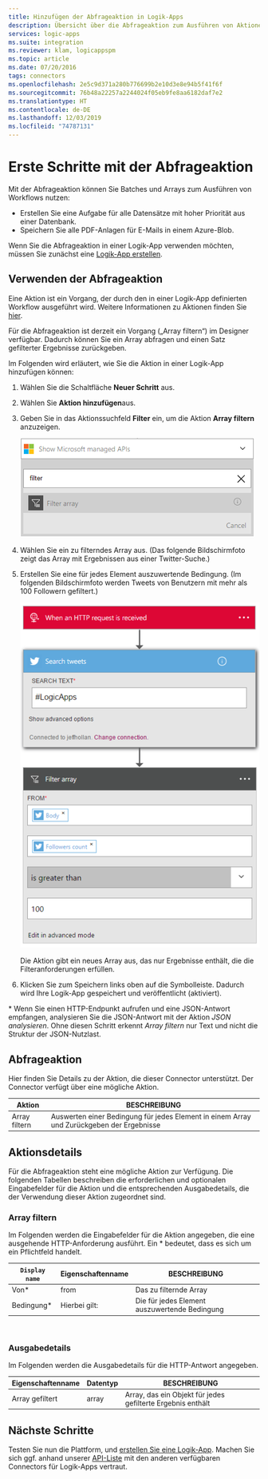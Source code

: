 ```yaml
---
title: Hinzufügen der Abfrageaktion in Logik-Apps
description: Übersicht über die Abfrageaktion zum Ausführen von Aktionen wie „Array filtern“
services: logic-apps
ms.suite: integration
ms.reviewer: klam, logicappspm
ms.topic: article
ms.date: 07/20/2016
tags: connectors
ms.openlocfilehash: 2e5c9d371a280b776699b2e10d3e8e94b5f41f6f
ms.sourcegitcommit: 76b48a22257a2244024f05eb9fe8aa6182daf7e2
ms.translationtype: HT
ms.contentlocale: de-DE
ms.lasthandoff: 12/03/2019
ms.locfileid: "74787131"
---
```

# <a name="get-started-with-the-query-action"></a>Erste Schritte mit der Abfrageaktion

Mit der Abfrageaktion können Sie Batches und Arrays zum Ausführen von Workflows nutzen:

* Erstellen Sie eine Aufgabe für alle Datensätze mit hoher Priorität aus einer Datenbank.
* Speichern Sie alle PDF-Anlagen für E-Mails in einem Azure-Blob.

Wenn Sie die Abfrageaktion in einer Logik-App verwenden möchten, müssen Sie zunächst eine [Logik-App erstellen](../logic-apps/quickstart-create-first-logic-app-workflow.md).

## <a name="use-the-query-action"></a>Verwenden der Abfrageaktion

Eine Aktion ist ein Vorgang, der durch den in einer Logik-App definierten Workflow ausgeführt wird. 
Weitere Informationen zu Aktionen finden Sie [hier](../connectors/apis-list.md).  

Für die Abfrageaktion ist derzeit ein Vorgang („Array filtern“) im Designer verfügbar. Dadurch können Sie ein Array abfragen und einen Satz gefilterter Ergebnisse zurückgeben.

Im Folgenden wird erläutert, wie Sie die Aktion in einer Logik-App hinzufügen können:

1. Wählen Sie die Schaltfläche **Neuer Schritt** aus.
2. Wählen Sie **Aktion hinzufügen**aus.
3. Geben Sie in das Aktionssuchfeld **Filter** ein, um die Aktion **Array filtern** anzuzeigen.
   
    ![Auswählen der Abfrageaktion](./media/connectors-native-query/using-action-1.png)
4. Wählen Sie ein zu filterndes Array aus. (Das folgende Bildschirmfoto zeigt das Array mit Ergebnissen aus einer Twitter-Suche.)
5. Erstellen Sie eine für jedes Element auszuwertende Bedingung. (Im folgenden Bildschirmfoto werden Tweets von Benutzern mit mehr als 100 Followern gefiltert.)
   
    ![Ausführen der Abfrageaktion](./media/connectors-native-query/using-action-2.png)
   
    Die Aktion gibt ein neues Array aus, das nur Ergebnisse enthält, die die Filteranforderungen erfüllen.
6. Klicken Sie zum Speichern links oben auf die Symbolleiste. Dadurch wird Ihre Logik-App gespeichert und veröffentlicht (aktiviert).

\* Wenn Sie einen HTTP-Endpunkt aufrufen und eine JSON-Antwort empfangen, analysieren Sie die JSON-Antwort mit der Aktion _JSON analysieren_. Ohne diesen Schritt erkennt _Array filtern_ nur Text und nicht die Struktur der JSON-Nutzlast.

## <a name="query-action"></a>Abfrageaktion
Hier finden Sie Details zu der Aktion, die dieser Connector unterstützt. Der Connector verfügt über eine mögliche Aktion.

| Aktion | BESCHREIBUNG |
| --- | --- |
| Array filtern |Auswerten einer Bedingung für jedes Element in einem Array und Zurückgeben der Ergebnisse |

## <a name="action-details"></a>Aktionsdetails
Für die Abfrageaktion steht eine mögliche Aktion zur Verfügung. Die folgenden Tabellen beschreiben die erforderlichen und optionalen Eingabefelder für die Aktion und die entsprechenden Ausgabedetails, die der Verwendung dieser Aktion zugeordnet sind.

### <a name="filter-array"></a>Array filtern
Im Folgenden werden die Eingabefelder für die Aktion angegeben, die eine ausgehende HTTP-Anforderung ausführt.
Ein * bedeutet, dass es sich um ein Pflichtfeld handelt.

| `Display name` | Eigenschaftenname | BESCHREIBUNG |
| --- | --- | --- |
| Von* |from |Das zu filternde Array |
| Bedingung* |Hierbei gilt: |Die für jedes Element auszuwertende Bedingung |

<br>

### <a name="output-details"></a>Ausgabedetails
Im Folgenden werden die Ausgabedetails für die HTTP-Antwort angegeben.

| Eigenschaftenname | Datentyp | BESCHREIBUNG |
| --- | --- | --- |
| Array gefiltert |array |Array, das ein Objekt für jedes gefilterte Ergebnis enthält |

## <a name="next-steps"></a>Nächste Schritte
Testen Sie nun die Plattform, und [erstellen Sie eine Logik-App](../logic-apps/quickstart-create-first-logic-app-workflow.md). Machen Sie sich ggf. anhand unserer [API-Liste](apis-list.md) mit den anderen verfügbaren Connectors für Logik-Apps vertraut.

